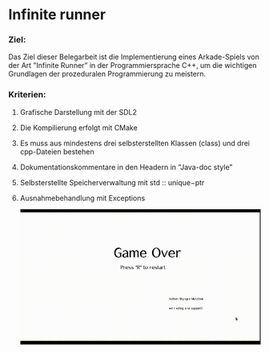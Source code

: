 # Infinite runner

### Ziel:

Das Ziel dieser Belegarbeit ist die Implementierung eines Arkade-Spiels von der Art
”Infinite Runner” in der Programmiersprache C++, um die wichtigen Grundlagen der
prozeduralen Programmierung zu meistern.

### Kriterien:

1. Grafische Darstellung mit der SDL2
2. Die Kompilierung erfolgt mit CMake
3. Es muss aus mindestens drei selbsterstellten Klassen (class) und drei cpp-Dateien
   bestehen
4. Dokumentationskommentare in den Headern in ”Java-doc style”
5. Selbsterstellte Speicherverwaltung mit std :: unique−ptr
6. Ausnahmebehandlung mit Exceptions

   ![Infinite runner](https://github.com/ShyngysM/Infinite_runner_game/blob/master/inf_run.gif)

